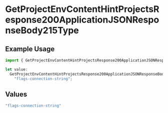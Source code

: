 # GetProjectEnvContentHintProjectsResponse200ApplicationJSONResponseBody215Type

## Example Usage

```typescript
import { GetProjectEnvContentHintProjectsResponse200ApplicationJSONResponseBody215Type } from "@vercel/sdk/models/getprojectenvop.js";

let value:
  GetProjectEnvContentHintProjectsResponse200ApplicationJSONResponseBody215Type =
    "flags-connection-string";
```

## Values

```typescript
"flags-connection-string"
```